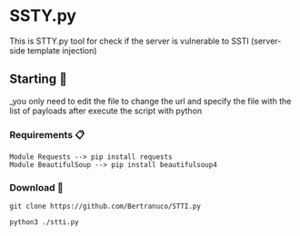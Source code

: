 # SSTY.py

This is STTY.py tool for check if the server is vulnerable to SSTI (server-side template injection)

## Starting 🚀

_you only need to edit the file to change the url and specify the file with the list of payloads after execute the script with python


### Requirements 📋

```
Module Requests --> pip install requests
Module BeautifulSoup --> pip install beautifulsoup4
```

### Download 🔧


```
git clone https://github.com/Bertranuco/STTI.py
```
````
python3 ./stti.py

````
